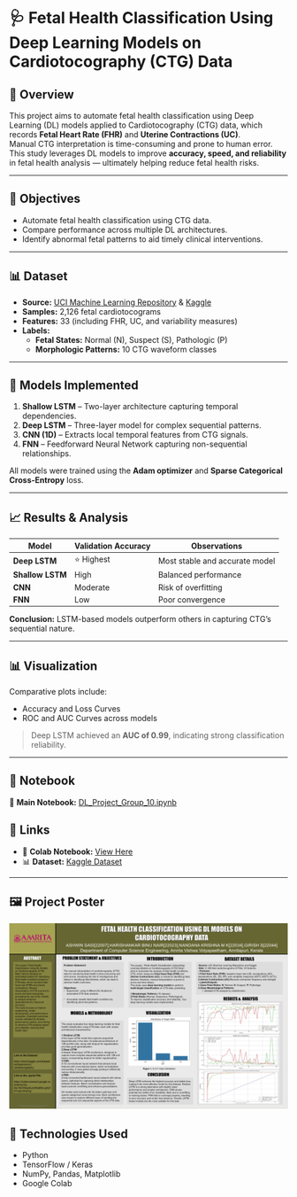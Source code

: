 # 🩺 Fetal Health Classification Using Deep Learning Models on Cardiotocography (CTG) Data  

## 📘 Overview  
This project aims to automate fetal health classification using Deep Learning (DL) models applied to Cardiotocography (CTG) data, which records **Fetal Heart Rate (FHR)** and **Uterine Contractions (UC)**.  
Manual CTG interpretation is time-consuming and prone to human error. This study leverages DL models to improve **accuracy, speed, and reliability** in fetal health analysis — ultimately helping reduce fetal health risks.

---

## 🎯 Objectives  
- Automate fetal health classification using CTG data.  
- Compare performance across multiple DL architectures.  
- Identify abnormal fetal patterns to aid timely clinical interventions.

---

## 📊 Dataset  
- **Source:** [UCI Machine Learning Repository](https://archive.ics.uci.edu/) & [Kaggle](https://www.kaggle.com/datasets/propanon/uci-cardiotocography)  
- **Samples:** 2,126 fetal cardiotocograms  
- **Features:** 33 (including FHR, UC, and variability measures)  
- **Labels:**  
  - **Fetal States:** Normal (N), Suspect (S), Pathologic (P)  
  - **Morphologic Patterns:** 10 CTG waveform classes  

---

## 🧠 Models Implemented  
1. **Shallow LSTM** – Two-layer architecture capturing temporal dependencies.  
2. **Deep LSTM** – Three-layer model for complex sequential patterns.  
3. **CNN (1D)** – Extracts local temporal features from CTG signals.  
4. **FNN** – Feedforward Neural Network capturing non-sequential relationships.  

All models were trained using the **Adam optimizer** and **Sparse Categorical Cross-Entropy** loss.

---

## 📈 Results & Analysis  

| Model | Validation Accuracy | Observations |
|--------|----------------------|---------------|
| **Deep LSTM** | ⭐ Highest | Most stable and accurate model |
| **Shallow LSTM** | High | Balanced performance |
| **CNN** | Moderate | Risk of overfitting |
| **FNN** | Low | Poor convergence |

**Conclusion:** LSTM-based models outperform others in capturing CTG’s sequential nature.

---

## 📊 Visualization  
Comparative plots include:  
- Accuracy and Loss Curves  
- ROC and AUC Curves across models  

> Deep LSTM achieved an **AUC of 0.99**, indicating strong classification reliability.

---

## 🧾 Notebook
📓 **Main Notebook:** [DL_Project_Group_10.ipynb](DL_Project_Group_10.ipynb)


## 🧾 Links  
- 📘 **Colab Notebook:** [View Here](https://colab.research.google.com/drive/1MSPYHMVsgyauyEFUHLlCmLd2CL6ktqIw?usp=sharing)  
- 📊 **Dataset:** [Kaggle Dataset](https://www.kaggle.com/datasets/propanon/uci-cardiotocography)

---
## 🖼️ Project Poster
![Poster Preview](POSTER.png)

## 🧰 Technologies Used  
- Python  
- TensorFlow / Keras  
- NumPy, Pandas, Matplotlib  
- Google Colab  
